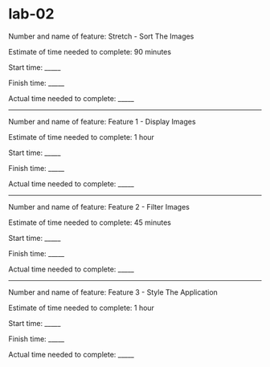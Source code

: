# lab-02

Number and name of feature: Stretch - Sort The Images

Estimate of time needed to complete: 90 minutes

Start time: _____

Finish time: _____

Actual time needed to complete: _____

--------

Number and name of feature: Feature 1 - Display Images

Estimate of time needed to complete: 1 hour

Start time: _____

Finish time: _____

Actual time needed to complete: _____

---------

Number and name of feature: Feature 2 - Filter Images

Estimate of time needed to complete: 45 minutes

Start time: _____

Finish time: _____

Actual time needed to complete: _____

----------

Number and name of feature: Feature 3 - Style The Application

Estimate of time needed to complete: 1 hour

Start time: _____

Finish time: _____

Actual time needed to complete: _____